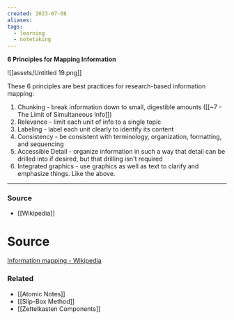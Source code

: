 ```yaml
---
created: 2023-07-08
aliases: 
tags:
  - learning
  - notetaking
---
```

**6 Principles for Mapping Information**

![[assets/Untitled 19.png]]

These 6 principles are best practices for research-based information mapping:

1. Chunking - break information down to small, digestible amounts ([[~7 - The Limit of Simultaneous Info]])
2. Relevance - limit each unit of info to a single topic
3. Labeling - label each unit clearly to identify its content
4. Consistency - be consistent with terminology, organization, formatting, and sequencing
5. Accessible Detail - organize information in such a way that detail can be drilled into if desired, but that drilling isn't required
6. Integrated graphics - use graphics as well as text to clarify and emphasize things. Like the above.

---

### Source
- [[Wikipedia]]

# Source

[Information mapping - Wikipedia](https://en.wikipedia.org/wiki/Information_mapping)

### Related
- [[Atomic Notes]] 
- [[Slip-Box Method]] 
- [[Zettelkasten Components]]